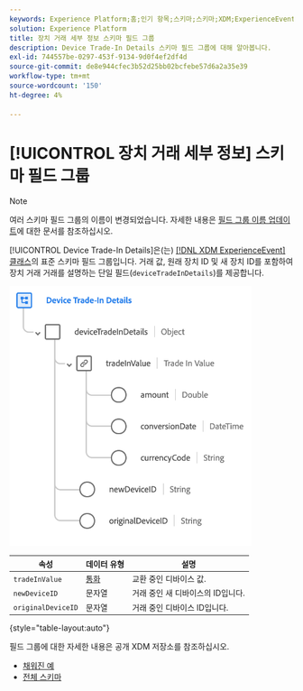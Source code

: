 ```yaml
---
keywords: Experience Platform;홈;인기 항목;스키마;스키마;XDM;ExperienceEvent;필드;스키마;스키마;스키마 디자인;필드 그룹;필드 그룹;장치;트레이드;트레이드 인;트레이드 인;
solution: Experience Platform
title: 장치 거래 세부 정보 스키마 필드 그룹
description: Device Trade-In Details 스키마 필드 그룹에 대해 알아봅니다.
exl-id: 744557be-0297-453f-9134-9d0f4ef2df4d
source-git-commit: de8e944cfec3b52d25bb02bcfebe57d6a2a35e39
workflow-type: tm+mt
source-wordcount: '150'
ht-degree: 4%

---
```


# [!UICONTROL 장치 거래 세부 정보] 스키마 필드 그룹

>[!NOTE]
>
>여러 스키마 필드 그룹의 이름이 변경되었습니다. 자세한 내용은 [필드 그룹 이름 업데이트](../name-updates.md)에 대한 문서를 참조하십시오.

[!UICONTROL Device Trade-In Details]은(는) [[!DNL XDM ExperienceEvent] 클래스](../../classes/experienceevent.md)의 표준 스키마 필드 그룹입니다. 거래 값, 원래 장치 ID 및 새 장치 ID를 포함하여 장치 거래 거래를 설명하는 단일 필드(`deviceTradeInDetails`)를 제공합니다.

![장치 거래 세부 정보 구조](../../images/field-groups/device-trade-in-details.png)

| 속성 | 데이터 유형 | 설명 |
| --- | --- | --- |
| `tradeInValue` | [통화](../../data-types/currency.md) | 교환 중인 디바이스 값. |
| `newDeviceID` | 문자열 | 거래 중인 새 디바이스의 ID입니다. |
| `originalDeviceID` | 문자열 | 거래 중인 디바이스 ID입니다. |

{style="table-layout:auto"}

필드 그룹에 대한 자세한 내용은 공개 XDM 저장소를 참조하십시오.

* [채워진 예](https://github.com/adobe/xdm/blob/master/components/fieldgroups/experience-event/industry-verticals/experienceevent-device-trade-in-details.example.1.json)
* [전체 스키마](https://github.com/adobe/xdm/blob/master/components/fieldgroups/experience-event/industry-verticals/experienceevent-device-trade-in-details.schema.json)
